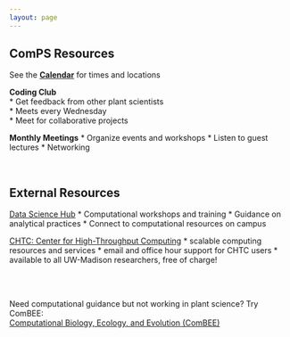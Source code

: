 ```yaml
---
layout: page
---
```


## ComPS Resources  
See the **[Calendar](https://uw-madison-comps.github.io/calendar)** for times and locations

**Coding Club**  
    * Get feedback from other plant scientists  
    * Meets every Wednesday  
    * Meet for collaborative projects  
 
**Monthly Meetings**
    * Organize events and workshops
    * Listen to guest lectures
    * Networking  

 <br>
 
## External Resources

[Data Science Hub](https://datascience.wisc.edu/)
    * Computational workshops and training
    * Guidance on analytical practices
    * Connect to computational resources on campus
 
[CHTC: Center for High-Throughput Computing](http://chtc.cs.wisc.edu/check-quota.shtml)
    * scalable computing resources and services
    * email and office hour support for CHTC users
    * available to all UW-Madison researchers, free of charge!

<br>
<br>

Need computational guidance but not working in plant science? Try ComBEE:    
[Computational Biology, Ecology, and Evolution (ComBEE)](https://combee-uw-madison.github.io/studyGroup/) 

